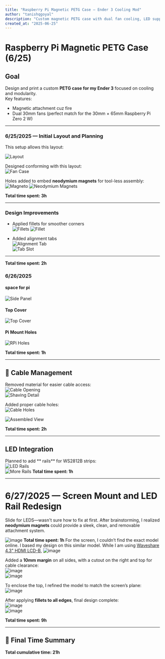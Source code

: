 ```yaml
---
title: "Raspberry Pi Magnetic PETG Case — Ender 3 Cooling Mod"
author: "tanishqgoyal"
description: "Custom magnetic PETG case with dual fan cooling, LED support, and modular screen mount for my Ender 3"
created_at: "2025-06-25"
---
```


# Raspberry Pi Magnetic PETG Case (6/25)

## Goal
Design and print a custom **PETG case for my Ender 3** focused on cooling and modularity.  
Key features:
- Magnetic attachment cuz fire
- Dual 30mm fans (perfect match for the 30mm × 65mm Raspberry Pi Zero 2 W)

---

### 6/25/2025 — Initial Layout and Planning

This setup allows this layout:

![Layout](https://github.com/user-attachments/assets/7193a171-dd17-445b-868b-73dc5ac8ab1e)

Designed conforming with this layout:  
![Fan Case](https://github.com/user-attachments/assets/78e39d88-5e31-4a4e-aadd-7964a1cf9395) 

Holes added to embed **neodymium magnets** for tool-less assembly:  
![Magneto](https://github.com/user-attachments/assets/c47df648-fc2f-4a52-8aad-9ebf089d2874)
![Neodymium Magnets](https://github.com/user-attachments/assets/60aa222c-18e8-44f1-af43-2551c76b5584)

**Total time spent: 3h**

---

### Design Improvements

- Applied fillets for smoother corners  
  ![Fillets](https://github.com/user-attachments/assets/f08adb94-8b14-4f51-a1ed-7486d4a8843a)
  ![Fillet](https://github.com/user-attachments/assets/63ab9967-0384-4826-8ca9-1ecd3cd61dab)  

- Added alignment tabs  
  ![Alignment Tab](https://github.com/user-attachments/assets/55e59318-e8b3-46a4-9afb-e8d176820762)  
  ![Tab Slot](https://github.com/user-attachments/assets/8d78f0bc-efd2-40da-b093-30ab285be5a5)

---
**Total time spent: 2h**

### 6/26/2025 

#### space for pi 
![Side Panel](https://github.com/user-attachments/assets/24354a62-7fb9-4df8-8bf4-b49d51dd03f6)

#### Top Cover  
![Top Cover](https://github.com/user-attachments/assets/382b640b-e576-407e-bafa-faf6cd6786c1)

#### Pi Mount Holes  
![RPi Holes](https://github.com/user-attachments/assets/a10bafca-de03-4d51-933a-a2e635011476)

**Total time spent: 1h**

---

## 🔌 Cable Management

Removed material for easier cable access:  
![Cable Opening](https://github.com/user-attachments/assets/90cd0a44-a664-41f1-b0b8-834a8f0094bc)  
![Shaving Detail](https://github.com/user-attachments/assets/04eccf04-4a87-4f5b-8e0a-34f024239bc8)

Added proper cable holes:  
![Cable Holes](https://github.com/user-attachments/assets/dbdd7ae3-2589-4436-8a20-fbb0d2a76995)

![Assembled View](https://github.com/user-attachments/assets/1e37d00f-fcf2-43e2-a7d1-22d7578a734c)

**Total time spent: 2h**

---

## LED Integration

Planned to add ** rails** for WS2812B strips:  
![LED Rails](https://github.com/user-attachments/assets/73b76ade-cd06-446a-8979-976c9e1852ac)  
![More Rails](https://github.com/user-attachments/assets/97e43991-d02b-4c14-8b2b-1f5bcafa7527)
**Total time spent: 1h**

---

# 6/27/2025 — Screen Mount and LED Rail Redesign

Slide for LEDS—wasn't sure how to fix at first. After brainstorming, I realized **neodymium magnets** could provide a sleek, clean, and removable attachment system.

![image](https://github.com/user-attachments/assets/078cb473-4579-43cc-a03d-5535191a0fc1)
**Total time spent: 1h**
For the screen, I couldn’t find the exact model online. I based my design on this similar model. While I am using 
[Waveshare 4.3" HDMI LCD-B](https://www.waveshare.com/4.3inch-HDMI-LCD-B.htm), 
![image](https://github.com/user-attachments/assets/b7ad5964-fbdf-43c8-bb91-b195f933497e)

Added a **10mm margin** on all sides, with a cutout on the right and top for cable clearance:  
![image](https://github.com/user-attachments/assets/b3930237-78b4-4646-a187-238d99199a52)  
![image](https://github.com/user-attachments/assets/61ea1794-9dbd-473c-90fe-ebcfc4da5365)

To enclose the top, I refined the model to match the screen’s plane:  
![image](https://github.com/user-attachments/assets/f035eaf7-d4e4-4ca0-8762-4102c2b7db6a)

After applying **fillets to all edges**, final design complete:  
![image](https://github.com/user-attachments/assets/7a48b7cb-0c8e-43d6-abef-eef99822f65b)  
![image](https://github.com/user-attachments/assets/a43e7878-2c99-4ef9-893f-4b569aac001a)

**Total time spent: 9h**

---

## 🧮 Final Time Summary

**Total cumulative time: 21h**
